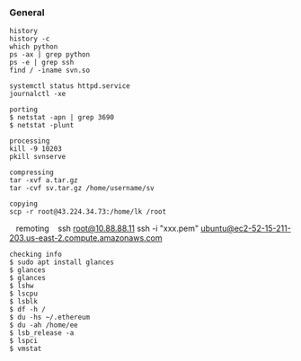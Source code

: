 ### General

    history
    history -c
    which python
    ps -ax | grep python
    ps -e | grep ssh
    find / -iname svn.so
    
    systemctl status httpd.service
    journalctl -xe
    
    porting
    $ netstat -apn | grep 3690
    $ netstat -plunt
    
    processing
    kill -9 10203
    pkill svnserve
    
    compressing
    tar -xvf a.tar.gz
    tar -cvf sv.tar.gz /home/username/sv
    
    copying
    scp -r root@43.224.34.73:/home/lk /root
    
    remoting
    ssh root@10.88.88.11
    ssh -i "xxx.pem" ubuntu@ec2-52-15-211-203.us-east-2.compute.amazonaws.com
    
    checking info
    $ sudo apt install glances
    $ glances
    $ glances
    $ lshw
    $ lscpu
    $ lsblk
    $ df -h /
    $ du -hs ~/.ethereum
    $ du -ah /home/ee
    $ lsb_release -a
    $ lspci
    $ vmstat
    
